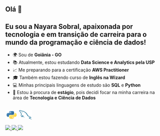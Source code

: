 ## Olá 👋
## Eu sou a Nayara Sobral, apaixonada por tecnologia e em transição de carreira para o mundo da programação e ciência de dados!

- 🌍 Sou de **Goiânia - GO**
- 📚 Atualmente, estou estudando **Data Science e Analytics pela USP**
- 📈 Me preparando para a certificação **AWS Practitioner**
- 🎓 Também estou fazendo curso de **Inglês na Wizard**
- 💻 Minhas principais linguagens de estudo são **SQL** e **Python**
- 🚀 Estou à procura de **estágio**, pois decidi focar na minha carreira na área de **Tecnologia e Ciência de Dados**

<div style="display: inline_block"><br>
  <img align="center" alt="Python" height="30" width="40" src="https://raw.githubusercontent.com/devicons/devicon/master/icons/python/python-original.svg">
  <img align="center" alt="SQL" height="30" width="40" src="https://raw.githubusercontent.com/devicons/devicon/master/icons/mysql/mysql-original.svg">
</div>
<br>

<div>
  <a href="https://https://www.linkedin.com/in/nayara-sobral-oficial" target="_blank">
    <img src="https://img.shields.io/badge/-LinkedIn-%230077B5?style=for-the-badge&logo=linkedin&logoColor=white" target="_blank">
  </a>
  <a href="https://www.instagram.com/nayarasobraloficial" target="_blank">
    <img src="https://img.shields.io/badge/-Instagram-%23E4405F?style=for-the-badge&logo=instagram&logoColor=white" target="_blank">
  </a>
  <a href="nayysobrall@gmail.com">
    <img src="https://img.shields.io/badge/Gmail-D14836?style=for-the-badge&logo=gmail&logoColor=white">
  </a>
</div>


